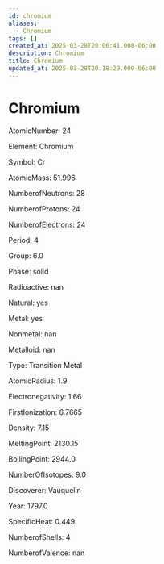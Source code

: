 ```yaml
---
id: chromium
aliases:
  - Chromium
tags: []
created_at: 2025-03-28T20:06:41.000-06:00
description: Chromium
title: Chromium
updated_at: 2025-03-28T20:18:29.000-06:00
---
```




# Chromium

AtomicNumber: 24

Element: Chromium

Symbol: Cr

AtomicMass: 51.996

NumberofNeutrons: 28

NumberofProtons: 24

NumberofElectrons: 24

Period: 4

Group: 6.0

Phase: solid

Radioactive: nan

Natural: yes

Metal: yes

Nonmetal: nan

Metalloid: nan

Type: Transition Metal

AtomicRadius: 1.9

Electronegativity: 1.66

FirstIonization: 6.7665

Density: 7.15

MeltingPoint: 2130.15

BoilingPoint: 2944.0

NumberOfIsotopes: 9.0

Discoverer: Vauquelin

Year: 1797.0

SpecificHeat: 0.449

NumberofShells: 4

NumberofValence: nan


